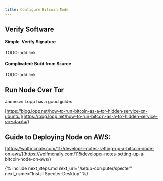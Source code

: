 ```yaml
---
title: Configure Bitcoin Node
---
```


## Verify Software

#### Simple: Verify Signature
TODO: add link

#### Complicated: Build from Source
TODO: add link

## Run Node Over Tor
Jameson Lopp has a good guide:

[https://blog.lopp.net/how-to-run-bitcoin-as-a-tor-hidden-service-on-ubuntu/](https://blog.lopp.net/how-to-run-bitcoin-as-a-tor-hidden-service-on-ubuntu/)

## Guide to Deploying Node on AWS:
[https://wolfmcnally.com/115/developer-notes-setting-up-a-bitcoin-node-on-aws/](https://wolfmcnally.com/115/developer-notes-setting-up-a-bitcoin-node-on-aws/)


{% include next_steps.md next_url="/setup-computer/specter" next_name="Install Specter-Desktop" %}
